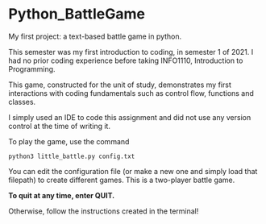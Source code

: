 # Python_BattleGame
My first project: a text-based battle game in python. 

This semester was my first introduction to coding, in semester 1 of 2021. I had no prior coding experience before taking INFO1110, Introduction to Programming. 

This game, constructed for the unit of study, demonstrates my first interactions with coding fundamentals such as control flow, functions and classes. 

I simply used an IDE to code this assignment and did not use any version control at the time of writing it.

To play the game, use the command
```
python3 little_battle.py config.txt
```
You can edit the configuration file (or make a new one and simply load that filepath) to create different games. This is a two-player battle game. 

**To quit at any time, enter QUIT.**

Otherwise, follow the instructions created in the terminal!
